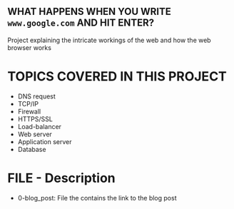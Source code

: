 ## WHAT HAPPENS WHEN YOU WRITE `www.google.com` AND HIT ENTER?

Project explaining the intricate workings of the web and how the web browser works

# TOPICS COVERED IN THIS PROJECT

* DNS request
* TCP/IP
* Firewall
* HTTPS/SSL
* Load-balancer
* Web server
* Application server
* Database

# FILE - Description
* 0-blog_post: File the contains the link to the blog post

